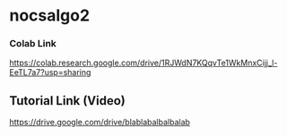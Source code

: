# nocsalgo2


### Colab Link
https://colab.research.google.com/drive/1RJWdN7KQqvTe1WkMnxCijj_l-EeTL7a7?usp=sharing

## Tutorial Link (Video)
https://drive.google.com/drive/blablabalbalbalab
